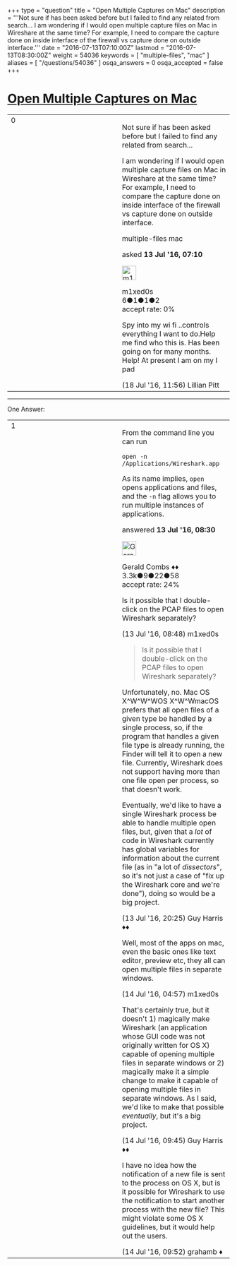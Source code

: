 +++
type = "question"
title = "Open Multiple Captures on Mac"
description = '''Not sure if has been asked before but I failed to find any related from search... I am wondering if I would open multiple capture files on Mac in Wireshare at the same time? For example, I need to compare the capture done on inside interface of the firewall vs capture done on outside interface.'''
date = "2016-07-13T07:10:00Z"
lastmod = "2016-07-13T08:30:00Z"
weight = 54036
keywords = [ "multiple-files", "mac" ]
aliases = [ "/questions/54036" ]
osqa_answers = 0
osqa_accepted = false
+++

<div class="headNormal">

# [Open Multiple Captures on Mac](/questions/54036/open-multiple-captures-on-mac)

</div>

<div id="main-body">

<div id="askform">

<table id="question-table" style="width:100%;"><colgroup><col style="width: 50%" /><col style="width: 50%" /></colgroup><tbody><tr class="odd"><td style="width: 30px; vertical-align: top"><div class="vote-buttons"><div id="post-54036-score" class="post-score" title="current number of votes">0</div><div id="favorite-count" class="favorite-count"></div></div></td><td><div id="item-right"><div class="question-body"><p>Not sure if has been asked before but I failed to find any related from search...</p><p>I am wondering if I would open multiple capture files on Mac in Wireshare at the same time? For example, I need to compare the capture done on inside interface of the firewall vs capture done on outside interface.</p></div><div id="question-tags" class="tags-container tags">multiple-files mac</div><div id="question-controls" class="post-controls"></div><div class="post-update-info-container"><div class="post-update-info post-update-info-user"><p>asked <strong>13 Jul '16, 07:10</strong></p><img src="https://secure.gravatar.com/avatar/d8eb0017ee76845a2cf84a80bef5fe19?s=32&amp;d=identicon&amp;r=g" class="gravatar" width="32" height="32" alt="m1xed0s&#39;s gravatar image" /><p>m1xed0s<br />
<span class="score" title="6 reputation points">6</span><span title="1 badges"><span class="badge1">●</span><span class="badgecount">1</span></span><span title="1 badges"><span class="silver">●</span><span class="badgecount">1</span></span><span title="2 badges"><span class="bronze">●</span><span class="badgecount">2</span></span><br />
<span class="accept_rate" title="Rate of the user&#39;s accepted answers">accept rate:</span> <span title="m1xed0s has no accepted answers">0%</span></p></div></div><div id="comments-container-54036" class="comments-container"><span id="54138"></span><div id="comment-54138" class="comment"><div id="post-54138-score" class="comment-score"></div><div class="comment-text"><p>Spy into my wi fi ..controls everything I want to do.Help me find who this is. Has been going on for many months. Help! At present I am on my I pad</p></div><div id="comment-54138-info" class="comment-info"><span class="comment-age">(18 Jul '16, 11:56)</span> Lillian Pitt</div></div></div><div id="comment-tools-54036" class="comment-tools"></div><div class="clear"></div><div id="comment-54036-form-container" class="comment-form-container"></div><div class="clear"></div></div></td></tr></tbody></table>

------------------------------------------------------------------------

<div class="tabBar">

<span id="sort-top"></span>

<div class="headQuestions">

One Answer:

</div>

</div>

<span id="54039"></span>

<div id="answer-container-54039" class="answer">

<table style="width:100%;"><colgroup><col style="width: 50%" /><col style="width: 50%" /></colgroup><tbody><tr class="odd"><td style="width: 30px; vertical-align: top"><div class="vote-buttons"><div id="post-54039-score" class="post-score" title="current number of votes">1</div></div></td><td><div class="item-right"><div class="answer-body"><p>From the command line you can run</p><pre><code>open -n /Applications/Wireshark.app</code></pre><p>As its name implies, <code>open</code> opens applications and files, and the <code>-n</code> flag allows you to run multiple instances of applications.</p></div><div class="answer-controls post-controls"></div><div class="post-update-info-container"><div class="post-update-info post-update-info-user"><p>answered <strong>13 Jul '16, 08:30</strong></p><img src="https://secure.gravatar.com/avatar/6db117a984c6529df88330dc49fb1ee4?s=32&amp;d=identicon&amp;r=g" class="gravatar" width="32" height="32" alt="Gerald%20Combs&#39;s gravatar image" /><p>Gerald Combs ♦♦<br />
<span class="score" title="3332 reputation points"><span>3.3k</span></span><span title="9 badges"><span class="badge1">●</span><span class="badgecount">9</span></span><span title="22 badges"><span class="silver">●</span><span class="badgecount">22</span></span><span title="58 badges"><span class="bronze">●</span><span class="badgecount">58</span></span><br />
<span class="accept_rate" title="Rate of the user&#39;s accepted answers">accept rate:</span> <span title="Gerald Combs has 32 accepted answers">24%</span></p></div></div><div id="comments-container-54039" class="comments-container"><span id="54041"></span><div id="comment-54041" class="comment"><div id="post-54041-score" class="comment-score"></div><div class="comment-text"><p>Is it possible that I double-click on the PCAP files to open Wireshark separately?</p></div><div id="comment-54041-info" class="comment-info"><span class="comment-age">(13 Jul '16, 08:48)</span> m1xed0s</div></div><span id="54052"></span><div id="comment-54052" class="comment"><div id="post-54052-score" class="comment-score"></div><div class="comment-text"><blockquote><p>Is it possible that I double-click on the PCAP files to open Wireshark separately?</p></blockquote><p>Unfortunately, no. Mac OS X^W^W^WOS X^W^WmacOS prefers that all open files of a given type be handled by a single process, so, if the program that handles a given file type is already running, the Finder will tell it to open a new file. Currently, Wireshark does not support having more than one file open per process, so that doesn't work.</p><p>Eventually, we'd like to have a single Wireshark process be able to handle multiple open files, but, given that a <em>lot</em> of code in Wireshark currently has global variables for information about the current file (as in "a lot of <em>dissectors</em>", so it's not just a case of "fix up the Wireshark core and we're done"), doing so would be a big project.</p></div><div id="comment-54052-info" class="comment-info"><span class="comment-age">(13 Jul '16, 20:25)</span> Guy Harris ♦♦</div></div><span id="54062"></span><div id="comment-54062" class="comment"><div id="post-54062-score" class="comment-score"></div><div class="comment-text"><p>Well, most of the apps on mac, even the basic ones like text editor, preview etc, they all can open multiple files in separate windows.</p></div><div id="comment-54062-info" class="comment-info"><span class="comment-age">(14 Jul '16, 04:57)</span> m1xed0s</div></div><span id="54067"></span><div id="comment-54067" class="comment"><div id="post-54067-score" class="comment-score"></div><div class="comment-text"><p>That's certainly true, but it doesn't 1) magically make Wireshark (an application whose GUI code was not originally written for OS X) capable of opening multiple files in separate windows or 2) magically make it a simple change to make it capable of opening multiple files in separate windows. As I said, we'd like to make that possible <em>eventually</em>, but it's a big project.</p></div><div id="comment-54067-info" class="comment-info"><span class="comment-age">(14 Jul '16, 09:45)</span> Guy Harris ♦♦</div></div><span id="54068"></span><div id="comment-54068" class="comment"><div id="post-54068-score" class="comment-score"></div><div class="comment-text"><p>I have no idea how the notification of a new file is sent to the process on OS X, but is it possible for Wireshark to use the notification to start another process with the new file? This might violate some OS X guidelines, but it would help out the users.</p></div><div id="comment-54068-info" class="comment-info"><span class="comment-age">(14 Jul '16, 09:52)</span> grahamb ♦</div></div></div><div id="comment-tools-54039" class="comment-tools"></div><div class="clear"></div><div id="comment-54039-form-container" class="comment-form-container"></div><div class="clear"></div></div></td></tr></tbody></table>

</div>

<div class="paginator-container-left">

</div>

</div>

</div>

